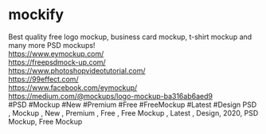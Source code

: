 # mockify
 Best quality free logo mockup, business card mockup, t-shirt mockup and many more PSD mockups!  
 https://www.eymockup.com/  
 https://freepsdmock-up.com/  
 https://www.photoshopvideotutorial.com/  
 https://99effect.com/  
 https://www.facebook.com/eymockup/    
 https://medium.com/@mockups/logo-mockup-ba316ab6aed9  
 #PSD  #Mockup  #New  #Premium  #Free #FreeMockup  #Latest #Design    PSD , Mockup , New , Premium , Free , Free Mockup , Latest , Design, 2020, PSD Mockup, Free Mockup
